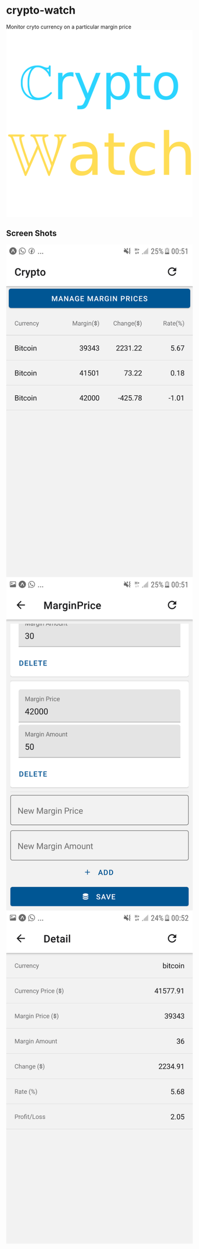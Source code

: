 # crypto-watch
Monitor cryto currency on a particular margin price
![image](./assets/icon.png)

## Screen Shots
![image](./assets/image1.png)
![image](./assets/image2.png)
![image](./assets/image3.png)
